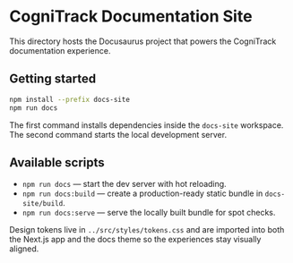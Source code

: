 # CogniTrack Documentation Site

This directory hosts the Docusaurus project that powers the CogniTrack documentation experience.

## Getting started

```bash
npm install --prefix docs-site
npm run docs
```

The first command installs dependencies inside the `docs-site` workspace. The second command starts the local development server.

## Available scripts

- `npm run docs` — start the dev server with hot reloading.
- `npm run docs:build` — create a production-ready static bundle in `docs-site/build`.
- `npm run docs:serve` — serve the locally built bundle for spot checks.

Design tokens live in `../src/styles/tokens.css` and are imported into both the Next.js app and the docs theme so the experiences stay visually aligned.
